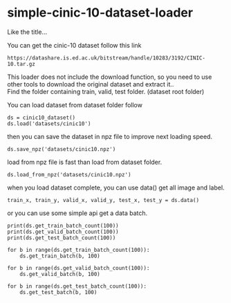 # simple-cinic-10-dataset-loader
Like the title...

You can get the cinic-10 dataset follow this link<br>
```
https://datashare.is.ed.ac.uk/bitstream/handle/10283/3192/CINIC-10.tar.gz
```

This loader does not include the download function, so you need to use other tools to download the original dataset and extract it..<br>
Find the folder containing train, valid, test folder. (dataset root folder)<br>

You can load dataset from dataset folder follow<br>
```
ds = cinic10_dataset()
ds.load('datasets/cinic10')
```

then you can save the dataset in npz file to improve next loading speed.<br>
```
ds.save_npz('datasets/cinic10.npz')
```

load from npz file is fast than load from dataset folder.<br>
```
ds.load_from_npz('datasets/cinic10.npz')
```

when you load dataset complete, you can use data() get all image and label.<br>
```
train_x, train_y, valid_x, valid_y, test_x, test_y = ds.data()
```

or you can use some simple api get a data batch.<br>
```
print(ds.get_train_batch_count(100))
print(ds.get_valid_batch_count(100))
print(ds.get_test_batch_count(100))

for b in range(ds.get_train_batch_count(100)):
    ds.get_train_batch(b, 100)

for b in range(ds.get_valid_batch_count(100)):
    ds.get_valid_batch(b, 100)

for b in range(ds.get_test_batch_count(100)):
    ds.get_test_batch(b, 100)
```
